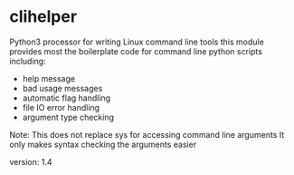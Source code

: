 # clihelper
Python3 processor for writing Linux command line tools
this module provides most the boilerplate code for command line python scripts including:
  - help message
  - bad usage messages
  - automatic flag handling
  - file IO error handling
  - argument type checking

Note: This does not replace sys for accessing command line arguments
It only makes syntax checking the arguments easier

version: 1.4
